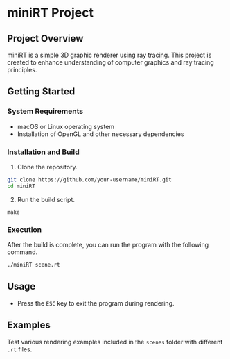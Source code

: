 # miniRT Project

## Project Overview
miniRT is a simple 3D graphic renderer using ray tracing. This project is created to enhance understanding of computer graphics and ray tracing principles.

## Getting Started

### System Requirements
- macOS or Linux operating system
- Installation of OpenGL and other necessary dependencies

### Installation and Build
1. Clone the repository.
```bash
git clone https://github.com/your-username/miniRT.git
cd miniRT
```
2. Run the build script.
```
make
```

### Execution
After the build is complete, you can run the program with the following command.
```bash
./miniRT scene.rt
```

## Usage
- Press the `ESC` key to exit the program during rendering.

## Examples
Test various rendering examples included in the `scenes` folder with different `.rt` files.

